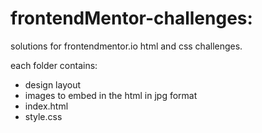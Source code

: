 # frontendMentor-challenges:

solutions for frontendmentor.io html and css challenges.

each folder contains:

- design layout
- images to embed in the html in jpg format
- index.html
- style.css
